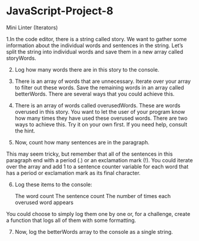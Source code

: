 # JavaScript-Project-8
Mini Linter (Iterators)


1.In the code editor, there is a string called story. We want to gather some information about the individual words and sentences in the string. Let’s split the string into individual words and save them in a new array called storyWords.


2. Log how many words there are in this story to the console.

3. There is an array of words that are unnecessary. Iterate over your array to filter out these words. Save the remaining words in an array called betterWords. There are several ways that you could achieve this.


4. There is an array of words called overusedWords. These are words overused in this story. You want to let the user of your program know how many times they have used these overused words. There are two ways to achieve this. Try it on your own first. If you need help, consult the hint.

5. Now, count how many sentences are in the paragraph.

This may seem tricky, but remember that all of the sentences in this paragraph end with a period (.) or an exclamation mark (!). You could iterate over the array and add 1 to a sentence counter variable for each word that has a period or exclamation mark as its final character.


6. Log these items to the console:

    The word count
    The sentence count
    The number of times each overused word appears

You could choose to simply log them one by one or, for a challenge, create a function that logs all of them with some formatting.

7. Now, log the betterWords array to the console as a single string. 
